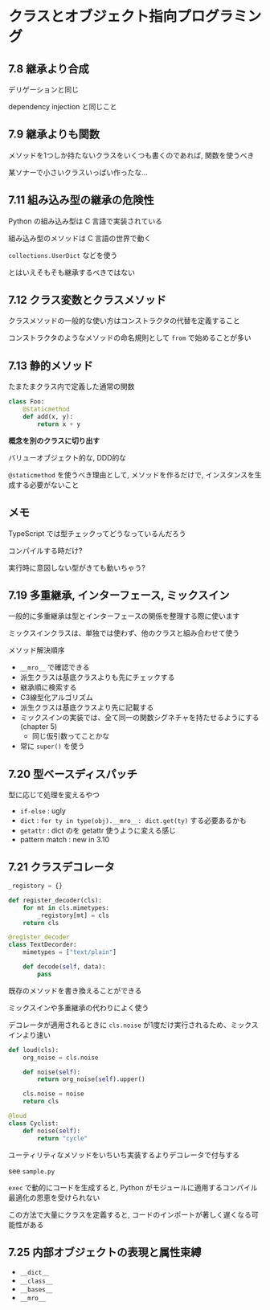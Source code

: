 # クラスとオブジェクト指向プログラミング

## 7.8 継承より合成

デリゲーションと同じ

dependency injection と同じこと

## 7.9 継承よりも関数

メソッドを1つしか持たないクラスをいくつも書くのであれば, 関数を使うべき

某ソナーで小さいクラスいっぱい作ったな...

## 7.11 組み込み型の継承の危険性

Python の組み込み型は C 言語で実装されている

組み込み型のメソッドは C 言語の世界で動く

`collections.UserDict` などを使う

とはいえそもそも継承するべきではない

## 7.12 クラス変数とクラスメソッド

クラスメソッドの一般的な使い方はコンストラクタの代替を定義すること

コンストラクタのようなメソッドの命名規則として `from` で始めることが多い

## 7.13 静的メソッド

たまたまクラス内で定義した通常の関数

```python
class Foo:
    @staticmethod
    def add(x, y):
        return x + y
```

**概念を別のクラスに切り出す**

バリューオブジェクト的な, DDD的な

`@staticmethod` を使うべき理由として, メソッドを作るだけで, インスタンスを生成する必要がないこと

## メモ

TypeScript では型チェックってどうなっているんだろう

コンパイルする時だけ?

実行時に意図しない型がきても動いちゃう?

## 7.19 多重継承, インターフェース, ミックスイン

一般的に多重継承は型とインターフェースの関係を整理する際に使います

ミックスインクラスは、単独では使わず、他のクラスと組み合わせて使う

メソッド解決順序
- `__mro__` で確認できる
- 派生クラスは基底クラスよりも先にチェックする
- 継承順に検索する
- C3線型化アルゴリズム
- 派生クラスは基底クラスより先に記載する
- ミックスインの実装では、全て同一の関数シグネチャを持たせるようにする (chapter 5)
    - 同じ仮引数ってことかな
- 常に `super()` を使う

## 7.20 型ベースディスパッチ

型に応じて処理を変えるやつ

- `if-else` : ugly
- `dict` : `for ty in type(obj).__mro__: dict.get(ty)` する必要あるかも
- `getattr` : dict のを getattr 使うように変える感じ
- pattern match : new in 3.10

## 7.21 クラスデコレータ

```python
_registory = {}

def register_decoder(cls):
    for mt in cls.mimetypes:
        _registory[mt] = cls
    return cls

@register_decoder
class TextDecorder:
    mimetypes = ["text/plain"]

    def decode(self, data):
        pass
```

既存のメソッドを書き換えることができる

ミックスインや多重継承の代わりによく使う

デコレータが適用されるときに `cls.noise` が1度だけ実行されるため、ミックスインより速い

```python
def loud(cls):
    org_noise = cls.noise

    def noise(self):
        return org_noise(self).upper()

    cls.noise = noise
    return cls

@loud
class Cyclist:
    def noise(self):
        return "cycle"
```

ユーティリティなメソッドをいちいち実装するよりデコレータで付与する

see `sample.py`

`exec` で動的にコードを生成すると, Python がモジュールに適用するコンパイル最適化の恩恵を受けられない

この方法で大量にクラスを定義すると, コードのインポートが著しく遅くなる可能性がある

## 7.25 内部オブジェクトの表現と属性束縛

- `__dict__`
- `__class__`
- `__bases__`
- `__mro__`
